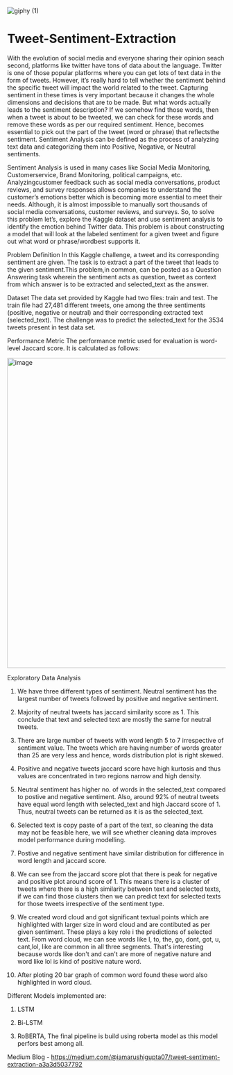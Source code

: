 ![giphy (1)](https://user-images.githubusercontent.com/57909909/168902321-760c3caf-864f-4f2c-b5ee-6199863df92f.gif)

# Tweet-Sentiment-Extraction
With the evolution of social media and everyone sharing their opinion seach second, platforms like twitter have tons of data about the language. Twitter is one of those popular platforms where you can get lots of text data in the form of tweets. However, it’s really hard to tell whether the sentiment behind the specific tweet will impact the world related to the tweet. Capturing sentiment in these times is very important because it changes the whole dimensions and decisions that are to be made. But what words actually leads to the sentiment description? If we somehow find those words, then when a tweet is about to be tweeted, we can check for these words and remove these words as per our required sentiment. Hence, becomes essential to pick out the part of the tweet (word or phrase) that reflectsthe sentiment. Sentiment Analysis can be defined as the process of analyzing text data and categorizing them into Positive, Negative, or Neutral sentiments. 

Sentiment Analysis is used in many cases like Social Media Monitoring, Customerservice, Brand Monitoring, political campaigns, etc. Analyzingcustomer feedback such as social media conversations, product reviews, and survey responses allows companies to understand the customer’s emotions better which is becoming more essential to meet their needs. Although, it is almost impossible to manually sort thousands of social media conversations, customer reviews, and surveys. So, to  solve  this
problem let’s, explore the Kaggle dataset and use sentiment analysis to identify the emotion behind Twitter data. This problem is about constructing a model that will look at the labeled sentiment  for  a  given  tweet  and  figure  out  what  word  or  phrase/wordbest supports it.


Problem Definition
In this Kaggle challenge, a tweet and its corresponding sentiment are given. The task is to extract a part of the tweet that leads to the given sentiment.This problem,in common, can be posted as a Question Answering task wherein the sentiment acts as question, tweet as context from which answer is to be extracted and selected_text as the answer.

Dataset
The data set provided by Kaggle had two files: train and test. The train file had 27,481 different tweets, one among the three sentiments (positive, negative or neutral) and their corresponding extracted text (selected_text). The challenge was to predict the selected_text for the 3534 tweets present in test data set.

Performance Metric
The performance metric used for evaluation is word-level Jaccard score. It is calculated as follows:

<img width="714" alt="image" src="https://user-images.githubusercontent.com/116758652/213876294-1924227a-84d7-41cf-9ae7-29e7e0950a6e.png">


Exploratory Data Analysis

1) We have three different types of sentiment. Neutral sentiment has the largest number of tweets followed by positive and negative sentiment.

2) Majority of neutral tweets has jaccard similarity score as 1. This conclude that text and selected text are mostly the same for neutral tweets.

3) There are large number of tweets with word length 5 to 7 irrespective of sentiment value. The tweets which are having number of words greater than 25 are very less and hence, words distribution plot is right skewed.

4) Positive and negative tweets jaccard score have high kurtosis and thus values are concentrated in two regions narrow and high density.

5) Neutral sentiment has higher no. of words in the selected_text compared to postive and negative sentiment. Also, around 92% of neutral tweets have equal word length with selected_text and high Jaccard score of 1. Thus, neutral tweets can be returned as it is as the selected_text.

6) Selected text is copy paste of a part of the text, so cleaning the data may not be feasible here, we will see whether cleaning data improves model performance during modelling.

7) Postive and negative sentiment have similar distribution for difference in word length and jaccard score.

8) We can see from the jaccard score plot that there is peak for negative and positive plot around score of 1. This means there is a cluster of tweets where there is a high similarity between text and selected texts, if we can find those clusters then we can predict text for selected texts for those tweets irrespective of the sentiment type.

9) We created word cloud and got significant textual points which are highlighted with larger size in word cloud and are contibuted as per given sentiment. These plays a key role i the predictions of selected text. From word cloud, we can see words like I, to, the, go, dont, got, u, cant,lol, like are common in all three segments. That's interesting because words like don't and can't are more of negative nature and word like lol is kind of positive nature word.

10) After ploting 20 bar graph of common word found these word also highlighted in word cloud. 

Different Models implemented are:

1) LSTM

2) Bi-LSTM

3) RoBERTA, The final pipeline is build using roberta model as this model perfors best among all.

Medium Blog - https://medium.com/@iamarushigupta07/tweet-sentiment-extraction-a3a3d5037792

